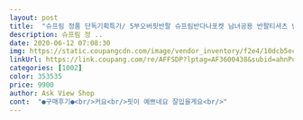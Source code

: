 ```yaml
---
layout: post 
title:  "슈프림 정품 단독기획특가/ 5부오버핏반팔 슈프림반다나포켓 남녀공용 반팔티셔츠 반팔 티셔츠" 
description: 슈프림 정 ..
date: 2020-06-12 07:08:30 
img: https://static.coupangcdn.com/image/vendor_inventory/f2e4/10dcb5ecc0843001bf1b302260216b53b669260323f45e4174a0a706279b.jpg 
linkUrl: https://link.coupang.com/re/AFFSDP?lptag=AF3600438&subid=ahnPublicAsk&pageKey=1528546545&itemId=2622163090&vendorItemId=70613116099&traceid=V0-113-6980096fd0fc34bb 
categories: [1002] 
color: 353535 
price: 9900 
author: Ask View Shop 
cont:  "●구매후기●<br/>커요<br/>핏이 예쁘네요 잘입을게요<br/>" 
---
```


